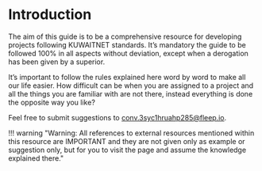 # Introduction
The aim of this guide is to be a comprehensive resource for developing projects following KUWAITNET standards. It’s mandatory the guide to be followed 100% in all aspects without deviation, except when a derogation has been given by a superior.

It’s important to follow the rules explained here word by word to make all our life easier. How difficult can be when you are assigned to a project and all the things you are familiar with are not there, instead everything is done the opposite way you like?

Feel free to submit suggestions to [conv.3syc1hruahp285@fleep.io](mailto:conv.3syc1hruahp285%40fleep.io).

!!! warning "Warning: All references to external resources mentioned within this resource are IMPORTANT and they are not given only as example or suggestion only, but for you to visit the page and assume the knowledge explained there."
